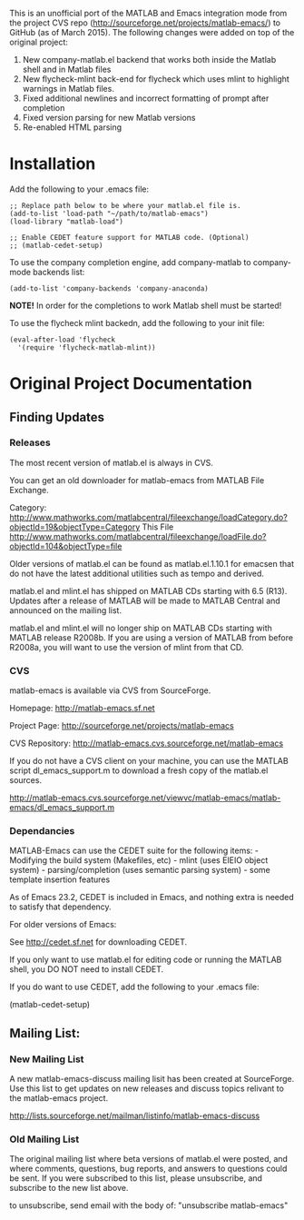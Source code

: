 This is an unofficial port of the MATLAB and Emacs integration mode from the project CVS repo  (http://sourceforge.net/projects/matlab-emacs/) to GitHub (as of March 2015). The following changes were added on top of the original project:

1. New company-matlab.el backend that works both inside the Matlab shell and in Matlab files
2. New flycheck-mlint back-end for flycheck which uses mlint to highlight warnings in Matlab files.
3. Fixed additional newlines and incorrect formatting of prompt after completion
4. Fixed version parsing for new Matlab versions
5. Re-enabled HTML parsing

# Installation

Add the following to your .emacs file:

```
;; Replace path below to be where your matlab.el file is.
(add-to-list 'load-path "~/path/to/matlab-emacs")
(load-library "matlab-load")

;; Enable CEDET feature support for MATLAB code. (Optional)
;; (matlab-cedet-setup)
```

To use the company completion engine, add company-matlab to company-mode backends list:

```
(add-to-list 'company-backends 'company-anaconda)
```

**NOTE!** In order for the completions to work Matlab shell must be started!

To use the flycheck mlint backedn, add the following to your init file:

```
(eval-after-load 'flycheck
  '(require 'flycheck-matlab-mlint))
```


# Original Project Documentation

## Finding Updates

### Releases

   The most recent version of matlab.el is always in CVS.

   You can get an old downloader for matlab-emacs from MATLAB File Exchange.

   Category:
   http://www.mathworks.com/matlabcentral/fileexchange/loadCategory.do?objectId=19&objectType=Category
   This File
   http://www.mathworks.com/matlabcentral/fileexchange/loadFile.do?objectId=104&objectType=file

   Older versions of matlab.el can be found as matlab.el.1.10.1
   for emacsen that do not have the latest additional utilities such
   as tempo and derived.

   matlab.el and mlint.el has shipped on MATLAB CDs starting with 6.5
   (R13).  Updates after a release of MATLAB will be made to MATLAB
   Central and announced on the mailing list.

   matlab.el and mlint.el will no longer ship on MATLAB CDs starting
   with MATLAB release R2008b.  If you are using a version of MATLAB
   from before R2008a, you will want to use the version of mlint from
   that CD.

### CVS

   matlab-emacs is available via CVS from SourceForge.

   Homepage:
   http://matlab-emacs.sf.net

   Project Page:
   http://sourceforge.net/projects/matlab-emacs

   CVS Repository:
   http://matlab-emacs.cvs.sourceforge.net/matlab-emacs

   If you do not have a CVS client on your machine, you can use the
   MATLAB script dl_emacs_support.m to download a fresh copy of the
   matlab.el sources.

   http://matlab-emacs.cvs.sourceforge.net/viewvc/matlab-emacs/matlab-emacs/dl_emacs_support.m

### Dependancies

   MATLAB-Emacs can use the CEDET suite for the following items:
	- Modifying the build system (Makefiles, etc)
	- mlint (uses EIEIO object system)
	- parsing/completion (uses semantic parsing system)
        - some template insertion features

   As of Emacs 23.2, CEDET is included in Emacs, and nothing extra
   is needed to satisfy that dependency.

   For older versions of Emacs:

   See http://cedet.sf.net for downloading CEDET.

   If you only want to use matlab.el for editing code or running the
   MATLAB shell, you DO NOT need to install CEDET.

   If you do want to use CEDET, add the following to your .emacs file:

   (matlab-cedet-setup)

## Mailing List:

### New Mailing List

   A new matlab-emacs-discuss mailing lisit has been created at
   SourceForge.  Use this list to get updates on new releases and
   discuss topics relivant to the matlab-emacs project.

   http://lists.sourceforge.net/mailman/listinfo/matlab-emacs-discuss

### Old Mailing List

   The original mailing list where beta versions of matlab.el were
   posted, and where comments, questions, bug reports, and answers to
   questions could be sent.  If you were subscribed to this list,
   please unsubscribe, and subscribe to the new list above.

   to unsubscribe, send email with the body of: "unsubscribe matlab-emacs"
